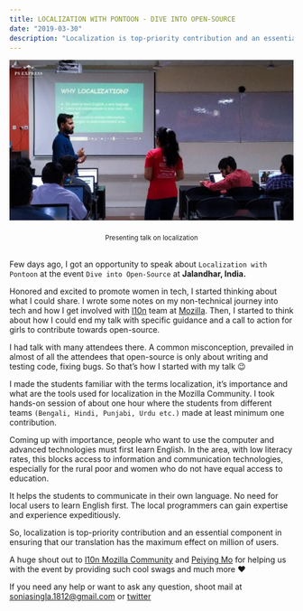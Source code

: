 ```yaml
---
title: LOCALIZATION WITH PONTOON - DIVE INTO OPEN-SOURCE
date: "2019-03-30"
description: "Localization is top-priority contribution and an essential component in ensuring that our translation has the maximum effect on million of users."
---
```


![Presenting talk on localization](./a54e2-1vsk2szwcrs_zezfib-wua.jpeg)
<center><sub>Presenting talk on localization</sub></center><br/>

Few days ago, I got an opportunity to speak about `Localization with Pontoon` at the event `Dive into Open-Source` at **Jalandhar, India.**

Honored and excited to promote women in tech, I started thinking about what I could share. I wrote some notes on my non-technical journey into tech and how I get involved with [l10n](https://l10n.mozilla.org/) team at [Mozilla](https://www.mozilla.org/en-US/). Then, I started to think about how I could end my talk with specific guidance and a call to action for girls to contribute towards open-source.

I had talk with many attendees there. A common misconception, prevailed in almost of all the attendees that open-source is only about writing and testing code, fixing bugs. So that’s how I started with my talk 😉

I made the students familiar with the terms localization, it’s importance and what are the tools used for localization in the Mozilla Community. I took hands-on session of about one hour where the students from different teams `(Bengali, Hindi, Punjabi, Urdu etc.)` made at least minimum one contribution.

Coming up with importance, people who want to use the computer and advanced technologies must first learn English. In the area, with low literacy rates, this blocks access to information and communication technologies, especially for the rural poor and women who do not have equal access to education.

It helps the students to communicate in their own language. No need for local users to learn English first. The local programmers can gain expertise and experience expeditiously.

So, localization is top-priority contribution and an essential component in ensuring that our translation has the maximum effect on million of users.

A huge shout out to [l10n Mozilla Community](https://l10n.mozilla.org/) and [Peiying Mo](https://pbase.com/faerie_39/) for helping us with the event by providing such cool swags and much more ❤


If you need any help or want to ask any question, shoot mail at soniasingla.1812@gmail.com or [twitter](https://twitter.com/soniasinglas)